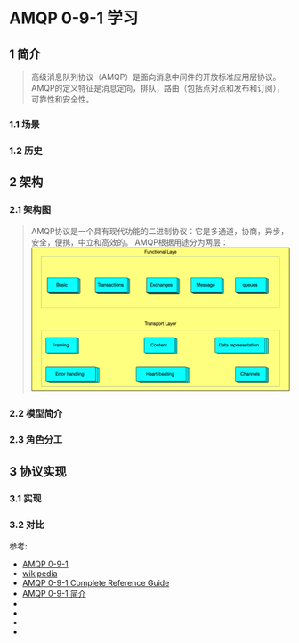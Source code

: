 # AMQP 0-9-1 学习

## 1 简介
> 高级消息队列协议（AMQP）是面向消息中间件的开放标准应用层协议。 AMQP的定义特征是消息定向，排队，路由（包括点对点和发布和订阅），可靠性和安全性。
### 1.1 场景
### 1.2 历史

## 2 架构
### 2.1 架构图
> AMQP协议是一个具有现代功能的二进制协议：它是多通道，协商，异步，安全，便携，中立和高效的。 AMQP根据用途分为两层：
![](image/amqp-architecture.png)


### 2.2 模型简介
### 2.3 角色分工
## 3 协议实现
### 3.1 实现
### 3.2 对比

参考:
* [AMQP 0-9-1](http://www.amqp.org/specification/0-9-1/amqp-org-download)
* [wikipedia](https://en.wikipedia.org/wiki/Advanced_Message_Queuing_Protocol)
* [AMQP 0-9-1 Complete Reference Guide](https://www.rabbitmq.com/amqp-0-9-1-reference.html)
* [AMQP 0-9-1 简介](http://rabbitmq.mr-ping.com/AMQP/AMQP_0-9-1_Model_Explained.html)
* []()
* []()
* []()
* []()